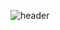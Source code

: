 ![header](https://capsule-render.vercel.app/api?type=soft&color=0:fafad2,100:ffd580&text=소프트웨어학과+Jo+Eun-bi&fontSize=40&fontColor=006400)
